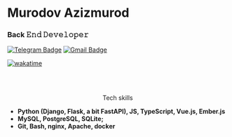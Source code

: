 # Murodov Azizmurod
### Back 𝙴𝚗𝚍 𝙳𝚎𝚟𝚎𝚕𝚘𝚙𝚎𝚛

[![Telegram Badge](https://img.shields.io/badge/-Telegram-blue?style=flat-square&logo=Telegram&logoColor=white&link=https://t.me/murodov_azizmurod)](https://t.me/murodov_azizmurod)
[![Gmail Badge](https://img.shields.io/badge/-Gmail-c14438?style=flat-square&logo=Gmail&logoColor=white&link=mailto:root@azizmurod.uz)](mailto:root@azizmurod.uz)

[![wakatime](https://wakatime.com/badge/user/07bce546-bdca-4030-bccf-b9773cc15845.svg)](https://wakatime.com/@07bce546-bdca-4030-bccf-b9773cc15845)

<br>


<br>
<p style="text-align: center;">
Tech skills

<ul>
  <li><b>Python (Django, Flask, a bit FastAPI), JS, TypeScript, Vue.js, Ember.js</b></li>
  <li><b>MySQL, PostgreSQL, SQLite;</b></li>
  <li><b>Git, Bash, nginx, Apache, docker</b></li>
 </ul>
</p>
